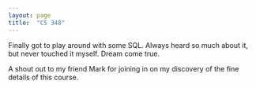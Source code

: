 ```yaml
---
layout: page
title:  "CS 348"
---
```


Finally got to play around with some SQL. Always heard so much about it, but never touched it myself. Dream come true.

A shout out to my friend Mark for joining in on my discovery of the fine details of this course.
